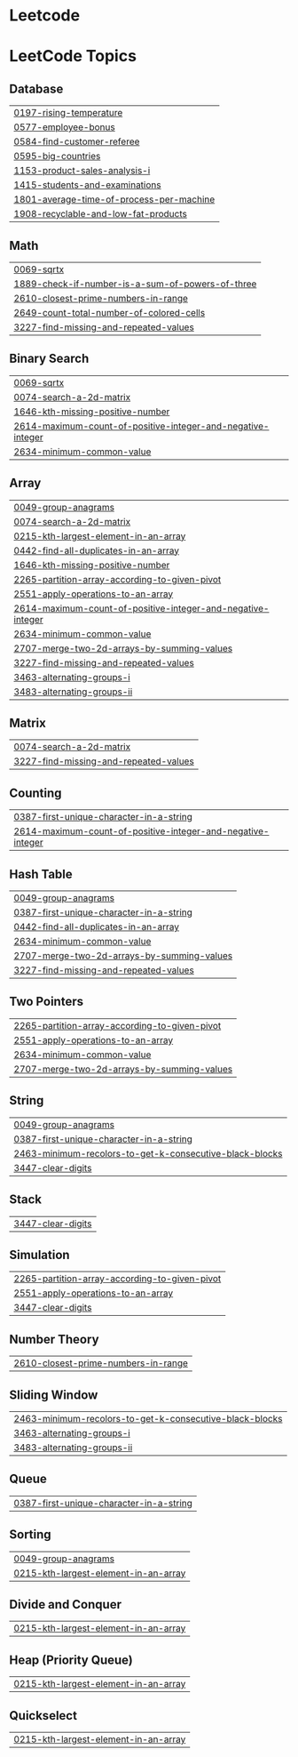 # Leetcode
<!---LeetCode Topics Start-->
# LeetCode Topics
## Database
|  |
| ------- |
| [0197-rising-temperature](https://github.com/Aniso13/Leetcode/tree/master/0197-rising-temperature) |
| [0577-employee-bonus](https://github.com/Aniso13/Leetcode/tree/master/0577-employee-bonus) |
| [0584-find-customer-referee](https://github.com/Aniso13/Leetcode/tree/master/0584-find-customer-referee) |
| [0595-big-countries](https://github.com/Aniso13/Leetcode/tree/master/0595-big-countries) |
| [1153-product-sales-analysis-i](https://github.com/Aniso13/Leetcode/tree/master/1153-product-sales-analysis-i) |
| [1415-students-and-examinations](https://github.com/Aniso13/Leetcode/tree/master/1415-students-and-examinations) |
| [1801-average-time-of-process-per-machine](https://github.com/Aniso13/Leetcode/tree/master/1801-average-time-of-process-per-machine) |
| [1908-recyclable-and-low-fat-products](https://github.com/Aniso13/Leetcode/tree/master/1908-recyclable-and-low-fat-products) |
## Math
|  |
| ------- |
| [0069-sqrtx](https://github.com/Aniso13/Leetcode/tree/master/0069-sqrtx) |
| [1889-check-if-number-is-a-sum-of-powers-of-three](https://github.com/Aniso13/Leetcode/tree/master/1889-check-if-number-is-a-sum-of-powers-of-three) |
| [2610-closest-prime-numbers-in-range](https://github.com/Aniso13/Leetcode/tree/master/2610-closest-prime-numbers-in-range) |
| [2649-count-total-number-of-colored-cells](https://github.com/Aniso13/Leetcode/tree/master/2649-count-total-number-of-colored-cells) |
| [3227-find-missing-and-repeated-values](https://github.com/Aniso13/Leetcode/tree/master/3227-find-missing-and-repeated-values) |
## Binary Search
|  |
| ------- |
| [0069-sqrtx](https://github.com/Aniso13/Leetcode/tree/master/0069-sqrtx) |
| [0074-search-a-2d-matrix](https://github.com/Aniso13/Leetcode/tree/master/0074-search-a-2d-matrix) |
| [1646-kth-missing-positive-number](https://github.com/Aniso13/Leetcode/tree/master/1646-kth-missing-positive-number) |
| [2614-maximum-count-of-positive-integer-and-negative-integer](https://github.com/Aniso13/Leetcode/tree/master/2614-maximum-count-of-positive-integer-and-negative-integer) |
| [2634-minimum-common-value](https://github.com/Aniso13/Leetcode/tree/master/2634-minimum-common-value) |
## Array
|  |
| ------- |
| [0049-group-anagrams](https://github.com/Aniso13/Leetcode/tree/master/0049-group-anagrams) |
| [0074-search-a-2d-matrix](https://github.com/Aniso13/Leetcode/tree/master/0074-search-a-2d-matrix) |
| [0215-kth-largest-element-in-an-array](https://github.com/Aniso13/Leetcode/tree/master/0215-kth-largest-element-in-an-array) |
| [0442-find-all-duplicates-in-an-array](https://github.com/Aniso13/Leetcode/tree/master/0442-find-all-duplicates-in-an-array) |
| [1646-kth-missing-positive-number](https://github.com/Aniso13/Leetcode/tree/master/1646-kth-missing-positive-number) |
| [2265-partition-array-according-to-given-pivot](https://github.com/Aniso13/Leetcode/tree/master/2265-partition-array-according-to-given-pivot) |
| [2551-apply-operations-to-an-array](https://github.com/Aniso13/Leetcode/tree/master/2551-apply-operations-to-an-array) |
| [2614-maximum-count-of-positive-integer-and-negative-integer](https://github.com/Aniso13/Leetcode/tree/master/2614-maximum-count-of-positive-integer-and-negative-integer) |
| [2634-minimum-common-value](https://github.com/Aniso13/Leetcode/tree/master/2634-minimum-common-value) |
| [2707-merge-two-2d-arrays-by-summing-values](https://github.com/Aniso13/Leetcode/tree/master/2707-merge-two-2d-arrays-by-summing-values) |
| [3227-find-missing-and-repeated-values](https://github.com/Aniso13/Leetcode/tree/master/3227-find-missing-and-repeated-values) |
| [3463-alternating-groups-i](https://github.com/Aniso13/Leetcode/tree/master/3463-alternating-groups-i) |
| [3483-alternating-groups-ii](https://github.com/Aniso13/Leetcode/tree/master/3483-alternating-groups-ii) |
## Matrix
|  |
| ------- |
| [0074-search-a-2d-matrix](https://github.com/Aniso13/Leetcode/tree/master/0074-search-a-2d-matrix) |
| [3227-find-missing-and-repeated-values](https://github.com/Aniso13/Leetcode/tree/master/3227-find-missing-and-repeated-values) |
## Counting
|  |
| ------- |
| [0387-first-unique-character-in-a-string](https://github.com/Aniso13/Leetcode/tree/master/0387-first-unique-character-in-a-string) |
| [2614-maximum-count-of-positive-integer-and-negative-integer](https://github.com/Aniso13/Leetcode/tree/master/2614-maximum-count-of-positive-integer-and-negative-integer) |
## Hash Table
|  |
| ------- |
| [0049-group-anagrams](https://github.com/Aniso13/Leetcode/tree/master/0049-group-anagrams) |
| [0387-first-unique-character-in-a-string](https://github.com/Aniso13/Leetcode/tree/master/0387-first-unique-character-in-a-string) |
| [0442-find-all-duplicates-in-an-array](https://github.com/Aniso13/Leetcode/tree/master/0442-find-all-duplicates-in-an-array) |
| [2634-minimum-common-value](https://github.com/Aniso13/Leetcode/tree/master/2634-minimum-common-value) |
| [2707-merge-two-2d-arrays-by-summing-values](https://github.com/Aniso13/Leetcode/tree/master/2707-merge-two-2d-arrays-by-summing-values) |
| [3227-find-missing-and-repeated-values](https://github.com/Aniso13/Leetcode/tree/master/3227-find-missing-and-repeated-values) |
## Two Pointers
|  |
| ------- |
| [2265-partition-array-according-to-given-pivot](https://github.com/Aniso13/Leetcode/tree/master/2265-partition-array-according-to-given-pivot) |
| [2551-apply-operations-to-an-array](https://github.com/Aniso13/Leetcode/tree/master/2551-apply-operations-to-an-array) |
| [2634-minimum-common-value](https://github.com/Aniso13/Leetcode/tree/master/2634-minimum-common-value) |
| [2707-merge-two-2d-arrays-by-summing-values](https://github.com/Aniso13/Leetcode/tree/master/2707-merge-two-2d-arrays-by-summing-values) |
## String
|  |
| ------- |
| [0049-group-anagrams](https://github.com/Aniso13/Leetcode/tree/master/0049-group-anagrams) |
| [0387-first-unique-character-in-a-string](https://github.com/Aniso13/Leetcode/tree/master/0387-first-unique-character-in-a-string) |
| [2463-minimum-recolors-to-get-k-consecutive-black-blocks](https://github.com/Aniso13/Leetcode/tree/master/2463-minimum-recolors-to-get-k-consecutive-black-blocks) |
| [3447-clear-digits](https://github.com/Aniso13/Leetcode/tree/master/3447-clear-digits) |
## Stack
|  |
| ------- |
| [3447-clear-digits](https://github.com/Aniso13/Leetcode/tree/master/3447-clear-digits) |
## Simulation
|  |
| ------- |
| [2265-partition-array-according-to-given-pivot](https://github.com/Aniso13/Leetcode/tree/master/2265-partition-array-according-to-given-pivot) |
| [2551-apply-operations-to-an-array](https://github.com/Aniso13/Leetcode/tree/master/2551-apply-operations-to-an-array) |
| [3447-clear-digits](https://github.com/Aniso13/Leetcode/tree/master/3447-clear-digits) |
## Number Theory
|  |
| ------- |
| [2610-closest-prime-numbers-in-range](https://github.com/Aniso13/Leetcode/tree/master/2610-closest-prime-numbers-in-range) |
## Sliding Window
|  |
| ------- |
| [2463-minimum-recolors-to-get-k-consecutive-black-blocks](https://github.com/Aniso13/Leetcode/tree/master/2463-minimum-recolors-to-get-k-consecutive-black-blocks) |
| [3463-alternating-groups-i](https://github.com/Aniso13/Leetcode/tree/master/3463-alternating-groups-i) |
| [3483-alternating-groups-ii](https://github.com/Aniso13/Leetcode/tree/master/3483-alternating-groups-ii) |
## Queue
|  |
| ------- |
| [0387-first-unique-character-in-a-string](https://github.com/Aniso13/Leetcode/tree/master/0387-first-unique-character-in-a-string) |
## Sorting
|  |
| ------- |
| [0049-group-anagrams](https://github.com/Aniso13/Leetcode/tree/master/0049-group-anagrams) |
| [0215-kth-largest-element-in-an-array](https://github.com/Aniso13/Leetcode/tree/master/0215-kth-largest-element-in-an-array) |
## Divide and Conquer
|  |
| ------- |
| [0215-kth-largest-element-in-an-array](https://github.com/Aniso13/Leetcode/tree/master/0215-kth-largest-element-in-an-array) |
## Heap (Priority Queue)
|  |
| ------- |
| [0215-kth-largest-element-in-an-array](https://github.com/Aniso13/Leetcode/tree/master/0215-kth-largest-element-in-an-array) |
## Quickselect
|  |
| ------- |
| [0215-kth-largest-element-in-an-array](https://github.com/Aniso13/Leetcode/tree/master/0215-kth-largest-element-in-an-array) |
<!---LeetCode Topics End-->